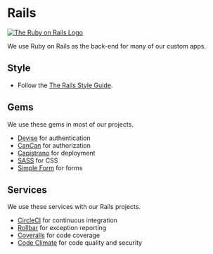 # Rails

[![The Ruby on Rails Logo][producti]][product]

We use Ruby on Rails as the back-end for many of our custom apps.

## Style

* Follow the [The Rails Style Guide][rails_style].

## Gems

We use these gems in most of our projects.

* [Devise](https://github.com/plataformatec/devise) for authentication
* [CanCan](https://github.com/ryanb/cancan) for authorization
* [Capistrano](https://github.com/capistrano/capistrano) for deployment
* [SASS](http://sass-lang.com/) for CSS
* [Simple Form](https://github.com/plataformatec/simple_form) for forms

## Services

We use these services with our Rails projects.

* [CircleCI](https://circleci.com/) for continuous integration
* [Rollbar](https://rollbar.com/) for exception reporting
* [Coveralls](https://coveralls.io/) for code coverage
* [Code Climate](https://codeclimate.com/) for code quality and security

[product]: http://rubyonrails.org/
[producti]: http://i.imgur.com/O26yFrb.png
[rails_style]: https://github.com/bbatsov/rails-style-guide
